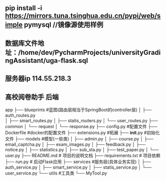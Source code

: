 ## pip install -i https://mirrors.tuna.tsinghua.edu.cn/pypi/web/simple pymysql  //镜像源使用样例
## 数据库文件地址：/home/dev/PycharmProjects/universityGradingAssistant/uga-flask.sql
## 服务器ip 114.55.218.3

## 高校阅卷助手 后端
app
├── blueprints              #蓝图(路由层相当于SpringBoot的controller层)
│   ├── auth_routes.py              
│   ├── smart_routes.py
│   ├── statis_routers.py
│   └── user_routes.py
├── common
│   └── request
│       └── response.py
├── config.py               #配置文件
├── Dockerfile              #docker的配置文件
├── extensions.py           #拓展
├── __init__.py             #初始化文件
├── models                  #模型(一些类)
│   ├── admin.py
│   ├── course.py
│   ├── email_captcha.py
│   ├── exam_images.py
│   ├── feedback.py
│   ├── notice.py
│   ├── statistics.py
│   ├── sub_sta.py
│   ├── test_paper.py
│   └── user.py
├── README.md               # 项目的说明文档
├── requirements.txt        # 项目依赖 
├── run.py                  # 启动Flask应用 
├── services                #服务层(具体业务实现)
│   ├── auth_service.py
│   ├── smart_service.py
│   ├── statis_service.py
│   └── user_service.py
└── utils                   #工具类
    └── MyTool.py



